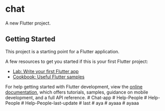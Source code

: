 # chat

A new Flutter project.

## Getting Started

This project is a starting point for a Flutter application.

A few resources to get you started if this is your first Flutter project:

- [Lab: Write your first Flutter app](https://docs.flutter.dev/get-started/codelab)
- [Cookbook: Useful Flutter samples](https://docs.flutter.dev/cookbook)

For help getting started with Flutter development, view the
[online documentation](https://docs.flutter.dev/), which offers tutorials,
samples, guidance on mobile development, and a full API reference.
#   C h a t - a p p  
 #   H e l p - P e o p l e  
 #   H e l p - P e o p l e  
 #   H e l p - P e o p l e - l a s t - u p d a t e  
 #   l a s t  
 #   a y a  
 #   a y a a a  
 #   a y a a a  
 
